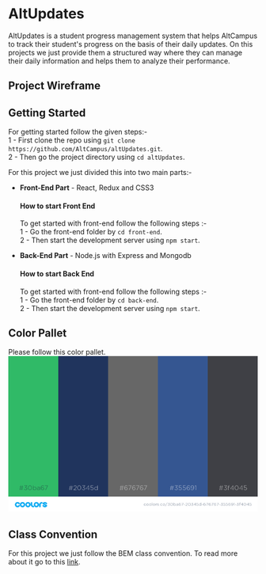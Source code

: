# AltUpdates

AltUpdates is a student progress management system that helps AltCampus to track their student's progress on the basis of their daily updates. On this projects we just provide them a structured way where they can manage their daily information and helps them to analyze their performance.

## Project Wireframe


## Getting Started
For getting started follow the given steps:-<br>
1 - First clone the repo using `git clone https://github.com/AltCampus/altUpdates.git`.<br>
2 - Then go the project directory using `cd altUpdates`.

For this project we just divided this into two main parts:-
* **Front-End Part** - React, Redux and CSS3
  
  #### How to start Front End
  To get started with front-end follow the following steps :- <br>
  1 - Go the front-end folder by `cd front-end`.<br>
  2 - Then start the development server using `npm start`. 

* **Back-End Part** - Node.js with Express and Mongodb 
  #### How to start Back End
  To get started with front-end follow the following steps :- <br>
  1 - Go the front-end folder by `cd back-end`.<br>
  2 - Then start the development server using `npm start`.

## Color Pallet
Please follow this color pallet.
![alt text](./images/color-pallet.png)


## Class Convention
For this project we just follow the BEM class convention. To read more about it go to this [link](https://css-tricks.com/bem-101/).

